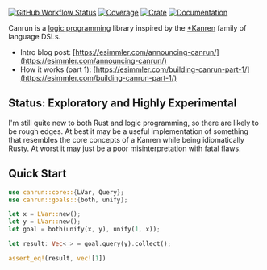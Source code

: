 [![GitHub Workflow Status](https://img.shields.io/github/workflow/status/tgecho/canrun_rs/CI)](https://github.com/tgecho/canrun_rs/actions/workflows/tests.yml)
[![Coverage](https://img.shields.io/codecov/c/gh/tgecho/canrun_rs?token=7HSAMYDWEB)](https://codecov.io/gh/tgecho/canrun_rs)
[![Crate](https://img.shields.io/crates/v/canrun.svg)](https://crates.io/crates/canrun)
[![Documentation](https://docs.rs/canrun/badge.svg)](https://docs.rs/canrun/latest/canrun/)

Canrun is a [logic programming](https://en.wikipedia.org/wiki/Logic_programming)
library inspired by the [\*Kanren](http://minikanren.org/) family of language
DSLs.

- Intro blog post: [https://esimmler.com/announcing-canrun/](https://esimmler.com/announcing-canrun/)
- How it works (part 1): [https://esimmler.com/building-canrun-part-1/](https://esimmler.com/building-canrun-part-1/)

## Status: Exploratory and Highly Experimental

I'm still quite new to both Rust and logic programming, so there are likely to
be rough edges. At best it may be a useful implementation of something that
resembles the core concepts of a Kanren while being idiomatically Rusty. At
worst it may just be a poor misinterpretation with fatal flaws.

## Quick Start

```rust
use canrun::core::{LVar, Query};
use canrun::goals::{both, unify};

let x = LVar::new();
let y = LVar::new();
let goal = both(unify(x, y), unify(1, x));

let result: Vec<_> = goal.query(y).collect();

assert_eq!(result, vec![1])
```
